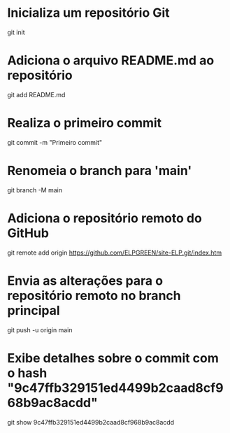 # Inicializa um repositório Git
git init 

# Adiciona o arquivo README.md ao repositório
git add README.md 

# Realiza o primeiro commit
git commit -m "Primeiro commit" 

# Renomeia o branch para 'main'
git branch -M main 

# Adiciona o repositório remoto do GitHub
git remote add origin https://github.com/ELPGREEN/site-ELP.git/index.htm

# Envia as alterações para o repositório remoto no branch principal
git push -u origin main

# Exibe detalhes sobre o commit com o hash "9c47ffb329151ed4499b2caad8cf968b9ac8acdd"
git show 9c47ffb329151ed4499b2caad8cf968b9ac8acdd
